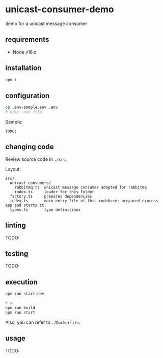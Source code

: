 # unicast-consumer-demo

demo for a unicast message consumer

## requirements

* Node v16.x

## installation

```sh
npm i
```

## configuration

```sh
cp .env-sample.env .env
# edit .env file
```

Sample:

```plain
TODO:
```

## changing code

Review source code in `./src`.

Layout:

```plain
src/
  unicast-consumers/
    rabbitmq.ts  unicast message consumer adapted for rabbitmq
    index.ts     loader for this folder
  factory.ts     prepares dependencies
  index.ts       main entry file of this codebase; prepared express app and starts it.
  types.ts       type definitions
```

## linting

TODO:

## testing

TODO:

## execution

```sh
npm run start:dev

# or
npm run build
npm run start
```

Also, you can refer to `./Dockerfile`.

## usage

TODO:
